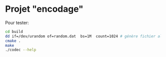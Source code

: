 # Projet "encodage"


Pour tester:
```sh
cd build
dd if=/dev/urandom of=random.dat  bs=1M  count=1024 # génère fichier aléatoire de 1Go
cmake .
make
./codec --help
```

<script type="text/javascript" src="https://asciinema.org/a/7gpuugdqxzplow2vk4n8vgml5.js" id="asciicast-7gpuugdqxzplow2vk4n8vgml5" async></script>

